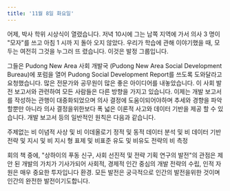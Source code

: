 ```yaml
---
title: '11월 8일 화요일'
---
```

어제, 박사 학위 시상식이 열렸습니다. 저녁 10시에 그는 남쪽 지역에 가서 의사 3 명이 "모자"를 쓰고 아침 1 시까 지 돌아 오지 않았다. 우리가 학습에 관해 이야기했을 때, 모두는 여전히 그것을 누그러 뜨 렸습니다. 이것은 발정 그룹입니다.

그들은 Pudong New Area 사회 개발국 (Pudong New Area Social Development Bureau)에 포럼을 열어 Pudong Social Development Report를 쓰도록 도와달라고 요청했습니다. 많은 전문가와 공무원이 많은 좋은 아이디어를 내놓았습니다. 이 사회 발전 보고서와 관련하여 모든 사람들은 다른 방향을 가지고 있습니다. 이제는 개발 보고서를 작성하는 관행이 대중화되었으며 의사 결정에 도움이되어야하며 추세와 경향을 파악할뿐만 아니라 의사 결정을위한보다 폭 넓은 이론적 사고와 데이터 기반을 제공 할 수 있습니다. 개발 보고서 등의 일반적인 원칙은 다음과 같습니다.

주제없는 비 이념적 사상 및 비 이데올로기 정적 및 동적 데이터 분석 및 비 데이터 기반 전략 및 지시 및 비 지시 형 표제 및 비표준 유도 및 비유도 전략의 비 측정

회의 책 중에, "상하이의 푸동 신구, 사회 선진적 및 전략 기획 연구의 발전"의 관점은 제안 된 개발의 가치가 기사가되어 사회적, 경제적 인간 중심의 개발 전략의 수립, 인적 자원은 매우 중요한 투자입니다 환경. 모든 발전은 궁극적으로 인간의 발전을위한 것이며 인간의 완전한 발전이기도합니다.

